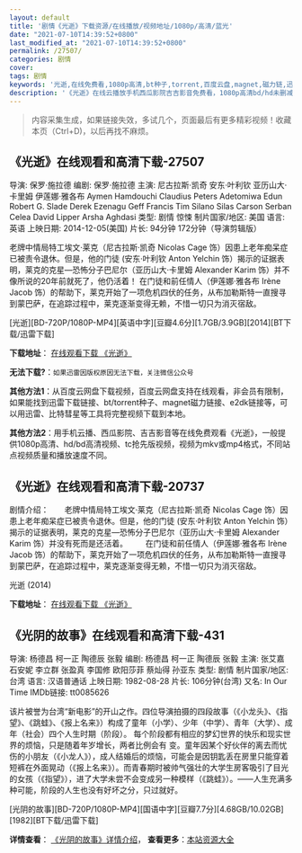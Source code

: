 ```yaml
---
layout: default
title: '剧情《光逝》下载资源/在线播放/视频地址/1080p/高清/蓝光'
date: "2021-07-10T14:39:52+0800"
last_modified_at: "2021-07-10T14:39:52+0800"
permalink: /27507/
categories: 剧情
cover:
tags: 剧情
keywords: '光逝,在线免费看,1080p高清,bt种子,torrent,百度云盘,magnet,磁力链,迅雷下载资源'
description: '《光逝》在线云播放手机西瓜影院吉吉影音免费看，1080p高清bd/hd未删减完整版和tc抢先枪版，mkv/mp4格式，附带bt/torrent种子、magnet/磁力链、百度云盘、网盘资源迅雷下载链接'
---
```


>内容采集生成，如果链接失效，多试几个，页面最后有更多精彩视频！收藏本页（Ctrl+D)，以后再找不麻烦。


## 《光逝》在线观看和高清下载-27507

导演: 保罗·施拉德 编剧: 保罗·施拉德 主演: 尼古拉斯·凯奇 安东·叶利钦 亚历山大·卡里姆 伊莲娜·雅各布 Aymen Hamdouchi Claudius Peters Adetomiwa Edun Robert G. Slade Derek Ezenagu Geff Francis Tim Silano Silas Carson Serban Celea David Lipper Arsha Aghdasi 类型: 剧情 惊悚 制片国家/地区: 美国 语言: 英语 上映日期: 2014-12-05(美国) 片长: 94分钟 172分钟（导演剪辑版）

老牌中情局特工埃文·莱克（尼古拉斯·凯奇 Nicolas Cage 饰）因患上老年痴呆症已被责令退休。但是，他的门徒 (安东·叶利钦 Anton Yelchin 饰）揭示的证据表明，莱克的克星—恐怖分子巴尼尔（亚历山大·卡里姆 Alexander Karim 饰）并不像所说的20年前就死了，他仍活着！ 在门徒和前任情人（伊莲娜·雅各布 Irène Jacob 饰）的帮助下，莱克开始了一项危机四伏的任务，从布加勒斯特一直搜寻到蒙巴萨，在追踪过程中，莱克逐渐变得无赖，不惜一切只为消灭宿敌。


[光逝][BD-720P/1080P-MP4][英语中字][豆瓣4.6分][1.7GB/3.9GB][2014][BT下载/迅雷下载]

**下载地址**： [在线观看下载 《光逝》](https://www.btdx8.com/torrent/dying_of_the_light_2014-2.html) 


**无法下载?**：`如果迅雷因版权原因无法下载，关注微信公众号 `

**其他方法1**：从百度云网盘下载视频，百度云网盘支持在线观看，非会员有限制，如果能找到迅雷下载链接、bt/torrent种子、magnet磁力链接、e2dk链接等，可以用迅雷、比特彗星等工具将完整视频下载到本地。

**其他方法2**：用手机云播、西瓜影院、吉吉影音等在线免费观看《光逝》，一般提供1080p高清、hd/bd高清视频、tc抢先版视频，视频为mkv或mp4格式，不同站点视频质量和播放速度不同。


## 《光逝》在线观看和高清下载-20737

剧情介绍：　　老牌中情局特工埃文·莱克（尼古拉斯·凯奇 Nicolas Cage 饰）因患上老年痴呆症已被责令退休。但是，他的门徒 (安东·叶利钦 Anton Yelchin 饰）揭示的证据表明，莱克的克星—恐怖分子巴尼尔（亚历山大·卡里姆 Alexander Karim 饰）并没有死而是还活着。   　　在门徒和前任情人（伊莲娜·雅各布 Irène Jacob 饰）的帮助下，莱克开始了一项危机四伏的任务，从布加勒斯特一直搜寻到蒙巴萨，在追踪过程中，莱克逐渐变得无赖，不惜一切只为消灭宿敌。


光逝 (2014)

**下载地址**： [在线观看下载 《光逝》](https://www.btbtdy.me/btdy/dy786.html) 


## 《光阴的故事》在线观看和高清下载-431

导演: 杨德昌 柯一正 陶德辰 张毅 编剧: 杨德昌 柯一正 陶德辰 张毅 主演: 张艾嘉 石安妮 李立群 张盈真 李国修 欧阳莎菲 蔡灿得 孙亚东 类型: 剧情 制片国家/地区: 台湾 语言: 汉语普通话 上映日期: 1982-08-28 片长: 106分钟(台湾) 又名: In Our Time IMDb链接: tt0085626

该片被誉为台湾“新电影”的开山之作。四位导演拍摄的四段故事（《小龙头》、《指望》、《跳蛙》、《报上名来》）构成了童年（小学）、少年（中学）、青年（大学）、成年（社会）四个人生时期（阶段）。 每个阶段都有相应的梦幻世界的快乐和现实世界的烦恼，只是随着年岁增长，两者比例会有 变。童年因某个好伙伴的离去而忧伤的小朋友（《小龙人》），成人结婚后的烦恼，可能会是因钥匙丢在房里只能穿着短裤在外面晃动（《报上名来》）。而青春期时被帅气强壮的大学生房客吸引了目光的女孩（《指望》），进了大学未尝不会变成另一种模样（《跳蛙》）。——人生充满多种可能，阶段的人生也没有好坏之分，只过就好。


[光阴的故事][BD-720P/1080P-MP4][国语中字][豆瓣7.7分][4.68GB/10.02GB][1982][BT下载/迅雷下载]

**详情查看**： [《光阴的故事》详情介绍](/movie/431/)， **查看更多**：[本站资源大全](/movie/t/all/)

